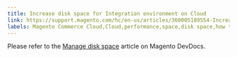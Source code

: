 ```yaml
---
title: Increase disk space for Integration environment on Cloud
link: https://support.magento.com/hc/en-us/articles/360005189554-Increase-disk-space-for-Integration-environment-on-Cloud
labels: Magento Commerce Cloud,Cloud,performance,space,disk space,how to
---
```


Please refer to the [Manage disk space](https://devdocs.magento.com/guides/v2.3/cloud/project/manage-disk-space.html) article on Magento DevDocs.   
 

